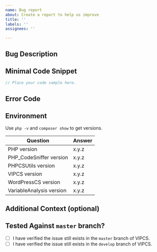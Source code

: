 ```yaml
---
name: Bug report
about: Create a report to help us improve
title: ''
labels: ''
assignees: ''

---
```


<!-- ATTENTION: :wave: Just a quick reminder that this is a public repo. Please don't include any internal links or sensitive data (like PII, private code, client names, site URLs, etc. If you're not sure if something is safe to share, please just ask! -->


<!-- Before requesting this, consider if this bug is specific to sniffs in VIPCS, or whether the source of the bug is in the WordPress Coding Standards: https://github.com/WordPress-Coding-Standards/WordPress-Coding-Standards/ -->

## Bug Description

<!--
Please provide a clear and concise description of what the bug is.
 What did you expect to happen? What actually happened?
 For bugs with fixers: How the code was fixed? How did you expect the code to be fixed?
-->

## Minimal Code Snippet

<!-- Please provide example code that demonstrates the issue. Do NOT paste screenshots of code! -->

```php
// Place your code sample here.
```

## Error Code

<!--
The error code for the sniff that is (or should be) being triggered (you
can see the sniff error codes by running `phpcs` with the `-s` flag).
e.g. `WordPressVIPMinimum.PHP.NoSilencedErrors.Discouraged`
-->

## Environment

Use `php -v` and `composer show` to get versions.

| Question                 | Answer
| ------------------------ | -------
| PHP version              | x.y.z
| PHP_CodeSniffer version  | x.y.z
| PHPCSUtils version       | x.y.z
| VIPCS version            | x.y.z
| WordPressCS version      | x.y.z
| VariableAnalysis version | x.y.z

## Additional Context (optional)

<!-- Add any other context about the problem here. -->

## Tested Against `master` branch?

- [ ] I have verified the issue still exists in the `master` branch of VIPCS.
- [ ] I have verified the issue still exists in the `develop` branch of VIPCS.
